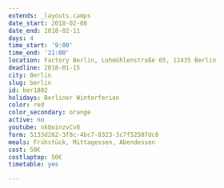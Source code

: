 ```yaml
---
extends: _layouts.camps
date_start: 2018-02-08
date_end: 2018-02-11
days: 4
time_start: '9:00'
time_end: '21:00'
location: Factory Berlin, Lohmühlenstraße 65, 12435 Berlin
deadline: 2018-01-15
city: Berlin
slug: berlin
id: ber1802
holidays: Berliner Winterferien
color: red
color_secondary: orange
active: no
youtube: nkQoinzvCv8
form: 5133d262-3f8c-4bc7-8323-3c7f52507dc8
meals: Frühstück, Mittagessen, Abendessen
cost: 50€
costlaptop: 50€
timetable: yes

---
```


